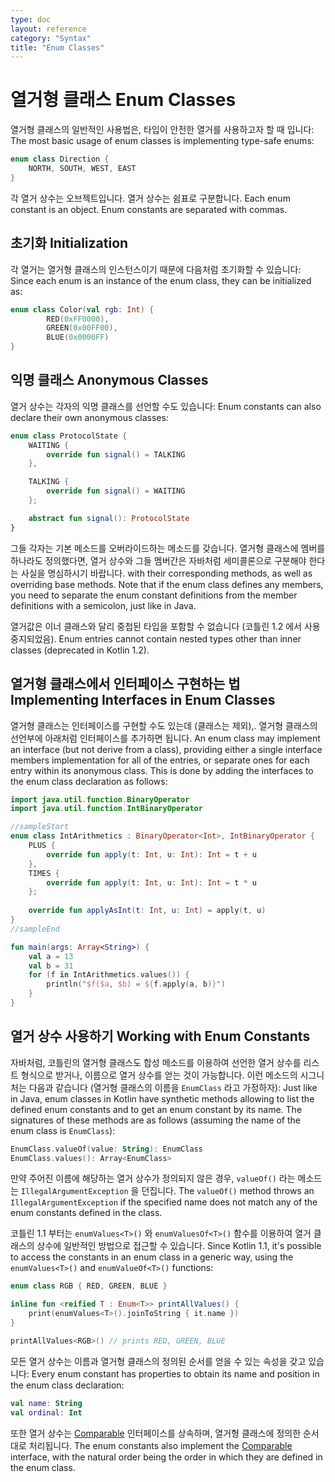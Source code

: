 ```yaml
---
type: doc
layout: reference
category: "Syntax"
title: "Enum Classes"
---
```


# 열거형 클래스 Enum Classes

열거형 클래스의 일반적인 사용법은, 타입이 안전한 열거를 사용하고자 할 때 입니다:
The most basic usage of enum classes is implementing type-safe enums:

``` kotlin
enum class Direction {
    NORTH, SOUTH, WEST, EAST
}
```

각 열거 상수는 오브젝트입니다. 열거 상수는 쉼표로 구분합니다.
Each enum constant is an object. Enum constants are separated with commas.

## 초기화 Initialization

각 열거는 열거형 클래스의 인스턴스이기 때문에 다음처럼 초기화할 수 있습니다:
Since each enum is an instance of the enum class, they can be initialized as:

``` kotlin
enum class Color(val rgb: Int) {
        RED(0xFF0000),
        GREEN(0x00FF00),
        BLUE(0x0000FF)
}
```

## 익명 클래스 Anonymous Classes

열거 상수는 각자의 익명 클래스를 선언할 수도 있습니다:
Enum constants can also declare their own anonymous classes:

``` kotlin
enum class ProtocolState {
    WAITING {
        override fun signal() = TALKING
    },

    TALKING {
        override fun signal() = WAITING
    };

    abstract fun signal(): ProtocolState
}
```

그들 각자는 기본 메소드를 오버라이드하는 메소드를 갖습니다. 열거형 클래스에 멤버를 하나라도 정의했다면, 열거 상수와 그들 멤버간은 자바처럼 세미콜론으로 구분해야 한다는 사실을 명심하시기 바랍니다.
with their corresponding methods, as well as overriding base methods. Note that if the enum class defines any
members, you need to separate the enum constant definitions from the member definitions with a semicolon, just like
in Java.

열거값은 이너 클래스와 달리 중첩된 타입을 포함할 수 없습니다 (코틀린 1.2 에서 사용중지되었음).
Enum entries cannot contain nested types other than inner classes (deprecated in Kotlin 1.2).

## 열거형 클래스에서 인터페이스 구현하는 법 Implementing Interfaces in Enum Classes

열거형 클래스는 인터페이스를 구현할 수도 있는데 (클래스는 제외),. 열거형 클래스의 선언부에 아래처럼 인터페이스를 추가하면 됩니다.
An enum class may implement an interface (but not derive from a class), providing either a single interface members implementation for all of the entries, or separate ones for each entry within its anonymous class. This is done by adding the interfaces to the enum class declaration as follows:

<div class="sample" markdown="1">

``` kotlin
import java.util.function.BinaryOperator
import java.util.function.IntBinaryOperator

//sampleStart
enum class IntArithmetics : BinaryOperator<Int>, IntBinaryOperator {
    PLUS {
        override fun apply(t: Int, u: Int): Int = t + u
    },
    TIMES {
        override fun apply(t: Int, u: Int): Int = t * u
    };
    
    override fun applyAsInt(t: Int, u: Int) = apply(t, u)
}
//sampleEnd

fun main(args: Array<String>) {
    val a = 13
    val b = 31
    for (f in IntArithmetics.values()) {
        println("$f($a, $b) = ${f.apply(a, b)}")
    }
}
```
</div>

## 열거 상수 사용하기 Working with Enum Constants

자바처럼, 코틀린의 열거형 클래스도 합성 메소드를 이용하여 선언한 열거 상수를 리스트 형식으로 받거나, 이름으로 열거 상수를 얻는 것이 가능합니다. 이런 메소드의 시그니처는 다음과 같습니다 (열거형 클래스의 이름을 `EnumClass` 라고 가정하자):
Just like in Java, enum classes in Kotlin have synthetic methods allowing to list
the defined enum constants and to get an enum constant by its name. The signatures
of these methods are as follows (assuming the name of the enum class is `EnumClass`):

``` kotlin
EnumClass.valueOf(value: String): EnumClass
EnumClass.values(): Array<EnumClass>
```

만약 주어진 이름에 해당하는 열거 상수가 정의되지 않은 경우, `valueOf()` 라는 메소드는 `IllegalArgumentException` 을 던집니다.
The `valueOf()` method throws an `IllegalArgumentException` if the specified name does
not match any of the enum constants defined in the class.

코틀린 1.1 부터는 `enumValues<T>()` 와 `enumValuesOf<T>()` 함수를 이용하여 열거 클래스의 상수에 일반적인 방법으로 접근할 수 있습니다.
Since Kotlin 1.1, it's possible to access the constants in an enum class in a generic way, using
the `enumValues<T>()` and `enumValueOf<T>()` functions:

``` kotlin
enum class RGB { RED, GREEN, BLUE }

inline fun <reified T : Enum<T>> printAllValues() {
    print(enumValues<T>().joinToString { it.name })
}

printAllValues<RGB>() // prints RED, GREEN, BLUE
```

모든 열거 상수는 이름과 열거형 클래스의 정의된 순서를 얻을 수 있는 속성을 갖고 있습니다:
Every enum constant has properties to obtain its name and position in the enum class declaration:

``` kotlin
val name: String
val ordinal: Int
```

또한 열거 상수는 [Comparable](/api/latest/jvm/stdlib/kotlin/-comparable/index.html) 인터페이스를 상속하며, 열거형 클래스에 정의한 순서대로 처리됩니다.
The enum constants also implement the [Comparable](/api/latest/jvm/stdlib/kotlin/-comparable/index.html) interface,
with the natural order being the order in which they are defined in the enum class.
